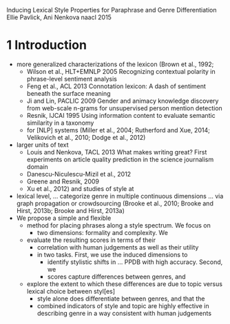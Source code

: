 Inducing Lexical Style Properties for Paraphrase and Genre Differentiation
Ellie Pavlick, Ani Nenkova
naacl 2015

# 1 Introduction

* more generalized characterizations of the lexicon (Brown et al., 1992;
  * Wilson et al., HLT+EMNLP 2005
    Recognizing contextual polarity in phrase-level sentiment analysis
  * Feng et al., ACL 2013
    Connotation lexicon: A dash of sentiment beneath the surface meaning
  * Ji and Lin, PACLIC 2009
    Gender and animacy knowledge discovery from web-scale n-grams
    for unsupervised person mention detection
  * Resnik, IJCAI 1995
    Using information content to evaluate semantic similarity in a taxonomy
  * for [NLP] systems (Miller et al., 2004; Rutherford and Xue, 2014;
    Velikovich et al., 2010; Dodge et al., 2012)
* larger units of text
  * Louis and Nenkova, TACL 2013
    What makes writing great?  First experiments on article quality prediction
    in the science journalism domain
  * Danescu-Niculescu-Mizil et al., 2012
  * Greene and Resnik, 2009
  * Xu et al., 2012) and studies of style at
* lexical level, ... categorize genre in multiple continuous dimensions
  ... via graph propagation or crowdsourcing
  (Brooke et al., 2010; Brooke and Hirst, 2013b; Brooke and Hirst, 2013a)
* We propose a simple and flexible
  * method for placing phrases along a style spectrum. We focus on
    * two dimensions: formality and complexity. We
  * evaluate the resulting scores in terms of their
    * correlation with human judgements as well as their utility
    * in two tasks. First, we use the induced dimensions to
      * identify stylistic shifts in ... PPDB with high accuracy.  Second, we
      * scores capture differences between genres, and
  * explore the extent to which these
    differences are due to topic versus lexical choice between styl[es]
    * style alone does differentiate between genres, and that the
    * combined indicators of style and topic are highly effective in describing
      genre in a way consistent with human judgements
